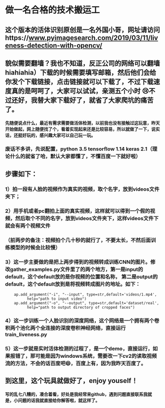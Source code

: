 # 做一名合格的技术搬运工

## 这个版本的活体识别原创是一名外国小哥，网址请访问https://www.pyimagesearch.com/2019/03/11/liveness-detection-with-opencv/
## 貌似需要翻墙？我也不知道，反正公司的网络可以翻墙 hiahiahia）下载的时候需要填写邮箱，然后他们会给你发个下载链接，点击链接就可以下载了，不过下载速度真的是呵呵了，大家可以试试，亲测五个小时 😢不过还好，我替大家下载好了，就省了大家爬坑的痛苦了。

#### 先随便说点什么，最近有需求需要做活体检测，以前我也没有接触过这玩意，昨天开始做起，网上随便找了个，看着实现起来还是比较容易，所以就做了一下，说实话，还挺好玩的，感兴趣大家可以自己玩一玩。

### 废话不多讲，先说配置，python 3.5 tensorflow 1.14 keras 2.1（理论什么的就省了哈，默认大家都懂了，不懂百度一下就好啦）
## 步骤如下：
### 1）拍一段有人脸的视频作为真实的视频，取个名字，放到videos文件夹下；
### 2）用手机或者pc翻拍上面的真实视频，这样就可以得到一个假的视频，然后取个不同的名字，放到videos文件夹下，这样videos文件下就会有两个视频文件
### （前两步的备注：视频拍个几十秒的就行了，不要太长，不然后面训练模型的时候会比较慢）
### 3）这一步主要做的是把上两步得到的视频转成训练CNN的图片。修改gather_examples.py文件里了的两个地方，第一是input的default，这个default放的是你视频的位置和名称， 第二是output的default，这个default放到是将视频转成图片的地址。如下：
        ap.add_argument("-i", "--input", type=str,default='videos/1.mp4',
              help="path to input video")
        ap.add_argument("-o", "--output", type=str,default='dataset/real',
              help="path to output directory of cropped faces")
### 4）这一步训练一个人脸识别的深度网络，这个网络是一个拥有两个卷积两个池化两个全连接的深度卷积神经网络，直接运行train_liveness.py
### 5）这一步就是实时活体检测的过程了，是一个demo，直接运行，如果报错了，那可能是因为windows系统，需要改一下cv2的读取视频流的方法，不会的话百度吧😄，百度上有，因为我昨天百度了。

## 到这里，这个玩具就做好了，enjoy youself！

#### 写的乱七八糟的，凑合着看，好处是我经常来github，遇到问题直接联系我就是，小问题的话我就直接给你解答啦，就这样了。


